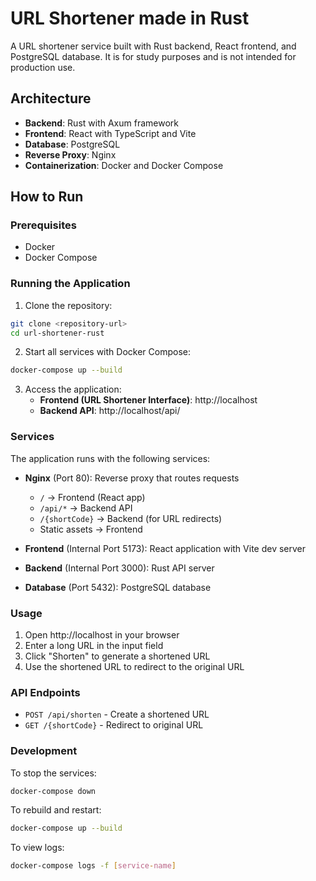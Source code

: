 # URL Shortener made in Rust

A URL shortener service built with Rust backend, React frontend, and PostgreSQL database. It is for study purposes and is not intended for production use.

## Architecture

- **Backend**: Rust with Axum framework
- **Frontend**: React with TypeScript and Vite
- **Database**: PostgreSQL
- **Reverse Proxy**: Nginx
- **Containerization**: Docker and Docker Compose

## How to Run

### Prerequisites

- Docker
- Docker Compose

### Running the Application

1. Clone the repository:
```bash
git clone <repository-url>
cd url-shortener-rust
```

2. Start all services with Docker Compose:
```bash
docker-compose up --build
```

3. Access the application:
   - **Frontend (URL Shortener Interface)**: http://localhost
   - **Backend API**: http://localhost/api/

### Services

The application runs with the following services:

- **Nginx** (Port 80): Reverse proxy that routes requests
  - `/` → Frontend (React app)
  - `/api/*` → Backend API
  - `/{shortCode}` → Backend (for URL redirects)
  - Static assets → Frontend

- **Frontend** (Internal Port 5173): React application with Vite dev server
- **Backend** (Internal Port 3000): Rust API server
- **Database** (Port 5432): PostgreSQL database

### Usage

1. Open http://localhost in your browser
2. Enter a long URL in the input field
3. Click "Shorten" to generate a shortened URL
4. Use the shortened URL to redirect to the original URL

### API Endpoints

- `POST /api/shorten` - Create a shortened URL
- `GET /{shortCode}` - Redirect to original URL

### Development

To stop the services:
```bash
docker-compose down
```

To rebuild and restart:
```bash
docker-compose up --build
```

To view logs:
```bash
docker-compose logs -f [service-name]
```
